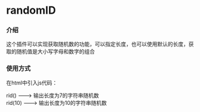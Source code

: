 # randomID
### 介绍
这个插件可以实现获取随机数的功能，可以指定长度，也可以使用默认的长度，获取的随机值是大小写字母和数字的组合

### 使用方式
  在html中引入js代码：<script src="rid.js"></script>
  
  rid()  --->  输出长度为7的字符串随机数  
  rid(10) --->  输出长度为10的字符串随机数

